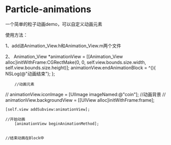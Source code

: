# Particle-animations
一个简单的粒子动画demo，可以自定义动画元素

使用方法：

1、add进Animation_View.h和Animation_View.m两个文件

2、 Animation_View *animationView = [[Animation_View alloc]initWithFrame:CGRectMake(0, 0, self.view.bounds.size.width, self.view.bounds.size.height)];
    animationView.endAnimationBlock = ^(){
        NSLog(@"动画结束");
    };
    
        //动画元素
//    animationView.iconImage = [UIImage imageNamed:@"coin"];
    //动画背景
//    animationView.backgroundView  = [[UIView alloc]initWithFrame:frame];

    [self.view addSubview:animationView];
    
    //开始动画
        [animationView beginAnimationMethod];
        
        
    //结束动画在Block中
      
